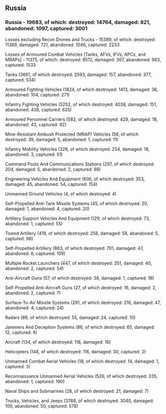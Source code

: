 
 
 ## Russia
 
 ### Russia - 19683, of which: destroyed: 14764, damaged: 821, abandoned: 1097, captured: 3001

 Losses excluding Recon Drones and Trucks - 15389, of which: destroyed: 11389, damaged: 721, abandoned: 1046, captured: 2233

 Losses of Armoured Combat Vehicles [Tanks, AFVs, IFVs, APCs, and MRAPs] - 11375, of which: destroyed: 8512, damaged: 367, abandoned: 963, captured: 1533

 

 

 Tanks (3661, of which destroyed: 2593, damaged: 157, abandoned: 377, captured: 534)

 Armoured Fighting Vehicles (1824, of which destroyed: 1413, damaged: 36, abandoned: 104, captured: 271)

 Infantry Fighting Vehicles (5252, of which destroyed: 4038, damaged: 151, abandoned: 438, captured: 625)

 Armoured Personnel Carriers (582, of which destroyed: 429, damaged: 18, abandoned: 43, captured: 92)

 Mine-Resistant Ambush Protected (MRAP) Vehicles (56, of which destroyed: 39, damaged: 5, abandoned: 1, captured: 11)

 Infantry Mobility Vehicles (326, of which destroyed: 254, damaged: 18, abandoned: 3, captured: 51)

 Command Posts And Communications Stations (297, of which destroyed: 204, damaged: 5, abandoned: 2, captured: 86)

 Engineering Vehicles And Equipment (606, of which destroyed: 353, damaged: 45, abandoned: 54, captured: 154)

 Unmanned Ground Vehicles (4, of which destroyed: 4)

 Self-Propelled Anti-Tank Missile Systems (45, of which destroyed: 20, damaged: 1, abandoned: 4, captured: 20)

 Artillery Support Vehicles And Equipment (129, of which destroyed: 73, abandoned: 1, captured: 55)

 Towed Artillery (419, of which destroyed: 258, damaged: 58, abandoned: 5, captured: 98)

 Self-Propelled Artillery (863, of which destroyed: 701, damaged: 47, abandoned: 6, captured: 109)

 Multiple Rocket Launchers (447, of which destroyed: 351, damaged: 40, abandoned: 2, captured: 54)

 Anti-Aircraft Guns (57, of which destroyed: 38, damaged: 1, captured: 18)

 Self-Propelled Anti-Aircraft Guns (27, of which destroyed: 16, damaged: 2, abandoned: 2, captured: 7)

 Surface-To-Air Missile Systems (291, of which destroyed: 216, damaged: 47, abandoned: 4, captured: 24)

 Radars (89, of which destroyed: 55, damaged: 24, captured: 10)

 Jammers And Deception Systems (86, of which destroyed: 65, damaged: 12, captured: 9)

 Aircraft (134, of which destroyed: 118, damaged: 16)

 Helicopters (148, of which destroyed: 116, damaged: 30, captured: 2)

 Unmanned Combat Aerial Vehicles (18, of which destroyed: 14, damaged: 1, captured: 3)

 Reconnaissance Unmanned Aerial Vehicles (526, of which destroyed: 335, abandoned: 1, captured: 190)

 Naval Ships and Submarines (28, of which destroyed: 21, damaged: 7)

 Trucks, Vehicles, and Jeeps (3768, of which destroyed: 3040, damaged: 100, abandoned: 50, captured: 578)

